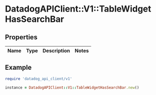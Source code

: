 # DatadogAPIClient::V1::TableWidgetHasSearchBar

## Properties

| Name | Type | Description | Notes |
| ---- | ---- | ----------- | ----- |

## Example

```ruby
require 'datadog_api_client/v1'

instance = DatadogAPIClient::V1::TableWidgetHasSearchBar.new()
```
